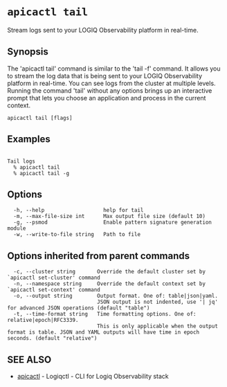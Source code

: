 # `apicactl tail`

Stream logs sent to your LOGIQ Observability platform in real-time.

## Synopsis


The 'apicactl tail' command is similar to the 'tail -f' command. It allows you to stream the log data that is being sent to your LOGIQ Observability platform in real-time. You can see logs from the cluster at multiple levels. Running the command 'tail' without any options brings up an interactive prompt that lets you choose an application and process in the current context. 


```
apicactl tail [flags]
```

## Examples

```

Tail logs 
  % apicactl tail
  % apicactl tail -g

```

## Options

```
  -h, --help                   help for tail
  -m, --max-file-size int      Max output file size (default 10)
  -g, --psmod                  Enable pattern signature generation module
  -w, --write-to-file string   Path to file
```

## Options inherited from parent commands

```
  -c, --cluster string       Override the default cluster set by `apicactl set-cluster' command
  -n, --namespace string     Override the default context set by `apicactl set-context' command
  -o, --output string        Output format. One of: table|json|yaml. 
                             JSON output is not indented, use '| jq' for advanced JSON operations (default "table")
  -t, --time-format string   Time formatting options. One of: relative|epoch|RFC3339. 
                             This is only applicable when the output format is table. JSON and YAML outputs will have time in epoch seconds. (default "relative")
```

## SEE ALSO

* [apicactl](/)	 - Logiqctl - CLI for Logiq Observability stack

